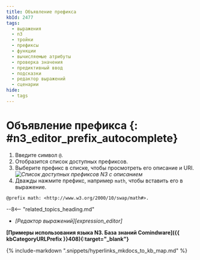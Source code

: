 ```yaml
---
title: Объявление префикса
kbId: 2477
tags:
  - выражения
  - n3
  - тройки
  - префиксы
  - функции
  - вычисляемые атрибуты
  - проверка значения
  - предиктивный ввод
  - подсказки
  - редактор выражений
  - сценарии
hide:
  - tags
---
```


# Объявление префикса {: #n3_editor_prefix_autocomplete}

1. Введите символ `@`.
2. Отобразится список доступных префиксов.
3. Выберите префикс в списке, чтобы просмотреть его описание и URI.
*![Список доступных префиксов N3 с описанием](n3_editor_prefix_autocomplete.png)*
4. Дважды нажмите префикс, например `math`, чтобы вставить его в выражение.

```turtle title="Пример: префикс math для математических функций"
@prefix math: <http://www.w3.org/2000/10/swap/math#>.
```

<div class="relatedTopics">

--8<-- "related_topics_heading.md"

- *[Редактор выражений][expression_editor]*

</div>

**[Примеры использования языка N3. База знаний Comindware]({{ kbCategoryURLPrefix }}408){:target="_blank"}**

{% include-markdown ".snippets/hyperlinks_mkdocs_to_kb_map.md" %}
